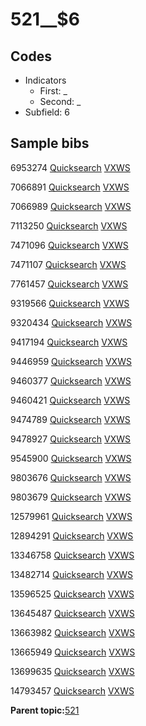 # 521\_\_$6

## Codes

-   Indicators
    -   First: \_
    -   Second: \_
-   Subfield: 6

## Sample bibs

6953274 [Quicksearch](https://search.library.yale.edu/catalog/6953274) [VXWS](http://prodorbis.library.yale.edu:7014/vxws/GetHoldingsService?bibId=6953274)

7066891 [Quicksearch](https://search.library.yale.edu/catalog/7066891) [VXWS](http://prodorbis.library.yale.edu:7014/vxws/GetHoldingsService?bibId=7066891)

7066989 [Quicksearch](https://search.library.yale.edu/catalog/7066989) [VXWS](http://prodorbis.library.yale.edu:7014/vxws/GetHoldingsService?bibId=7066989)

7113250 [Quicksearch](https://search.library.yale.edu/catalog/7113250) [VXWS](http://prodorbis.library.yale.edu:7014/vxws/GetHoldingsService?bibId=7113250)

7471096 [Quicksearch](https://search.library.yale.edu/catalog/7471096) [VXWS](http://prodorbis.library.yale.edu:7014/vxws/GetHoldingsService?bibId=7471096)

7471107 [Quicksearch](https://search.library.yale.edu/catalog/7471107) [VXWS](http://prodorbis.library.yale.edu:7014/vxws/GetHoldingsService?bibId=7471107)

7761457 [Quicksearch](https://search.library.yale.edu/catalog/7761457) [VXWS](http://prodorbis.library.yale.edu:7014/vxws/GetHoldingsService?bibId=7761457)

9319566 [Quicksearch](https://search.library.yale.edu/catalog/9319566) [VXWS](http://prodorbis.library.yale.edu:7014/vxws/GetHoldingsService?bibId=9319566)

9320434 [Quicksearch](https://search.library.yale.edu/catalog/9320434) [VXWS](http://prodorbis.library.yale.edu:7014/vxws/GetHoldingsService?bibId=9320434)

9417194 [Quicksearch](https://search.library.yale.edu/catalog/9417194) [VXWS](http://prodorbis.library.yale.edu:7014/vxws/GetHoldingsService?bibId=9417194)

9446959 [Quicksearch](https://search.library.yale.edu/catalog/9446959) [VXWS](http://prodorbis.library.yale.edu:7014/vxws/GetHoldingsService?bibId=9446959)

9460377 [Quicksearch](https://search.library.yale.edu/catalog/9460377) [VXWS](http://prodorbis.library.yale.edu:7014/vxws/GetHoldingsService?bibId=9460377)

9460421 [Quicksearch](https://search.library.yale.edu/catalog/9460421) [VXWS](http://prodorbis.library.yale.edu:7014/vxws/GetHoldingsService?bibId=9460421)

9474789 [Quicksearch](https://search.library.yale.edu/catalog/9474789) [VXWS](http://prodorbis.library.yale.edu:7014/vxws/GetHoldingsService?bibId=9474789)

9478927 [Quicksearch](https://search.library.yale.edu/catalog/9478927) [VXWS](http://prodorbis.library.yale.edu:7014/vxws/GetHoldingsService?bibId=9478927)

9545900 [Quicksearch](https://search.library.yale.edu/catalog/9545900) [VXWS](http://prodorbis.library.yale.edu:7014/vxws/GetHoldingsService?bibId=9545900)

9803676 [Quicksearch](https://search.library.yale.edu/catalog/9803676) [VXWS](http://prodorbis.library.yale.edu:7014/vxws/GetHoldingsService?bibId=9803676)

9803679 [Quicksearch](https://search.library.yale.edu/catalog/9803679) [VXWS](http://prodorbis.library.yale.edu:7014/vxws/GetHoldingsService?bibId=9803679)

12579961 [Quicksearch](https://search.library.yale.edu/catalog/12579961) [VXWS](http://prodorbis.library.yale.edu:7014/vxws/GetHoldingsService?bibId=12579961)

12894291 [Quicksearch](https://search.library.yale.edu/catalog/12894291) [VXWS](http://prodorbis.library.yale.edu:7014/vxws/GetHoldingsService?bibId=12894291)

13346758 [Quicksearch](https://search.library.yale.edu/catalog/13346758) [VXWS](http://prodorbis.library.yale.edu:7014/vxws/GetHoldingsService?bibId=13346758)

13482714 [Quicksearch](https://search.library.yale.edu/catalog/13482714) [VXWS](http://prodorbis.library.yale.edu:7014/vxws/GetHoldingsService?bibId=13482714)

13596525 [Quicksearch](https://search.library.yale.edu/catalog/13596525) [VXWS](http://prodorbis.library.yale.edu:7014/vxws/GetHoldingsService?bibId=13596525)

13645487 [Quicksearch](https://search.library.yale.edu/catalog/13645487) [VXWS](http://prodorbis.library.yale.edu:7014/vxws/GetHoldingsService?bibId=13645487)

13663982 [Quicksearch](https://search.library.yale.edu/catalog/13663982) [VXWS](http://prodorbis.library.yale.edu:7014/vxws/GetHoldingsService?bibId=13663982)

13665949 [Quicksearch](https://search.library.yale.edu/catalog/13665949) [VXWS](http://prodorbis.library.yale.edu:7014/vxws/GetHoldingsService?bibId=13665949)

13699635 [Quicksearch](https://search.library.yale.edu/catalog/13699635) [VXWS](http://prodorbis.library.yale.edu:7014/vxws/GetHoldingsService?bibId=13699635)

14793457 [Quicksearch](https://search.library.yale.edu/catalog/14793457) [VXWS](http://prodorbis.library.yale.edu:7014/vxws/GetHoldingsService?bibId=14793457)

**Parent topic:**[521](../../tags/521/521.md)

